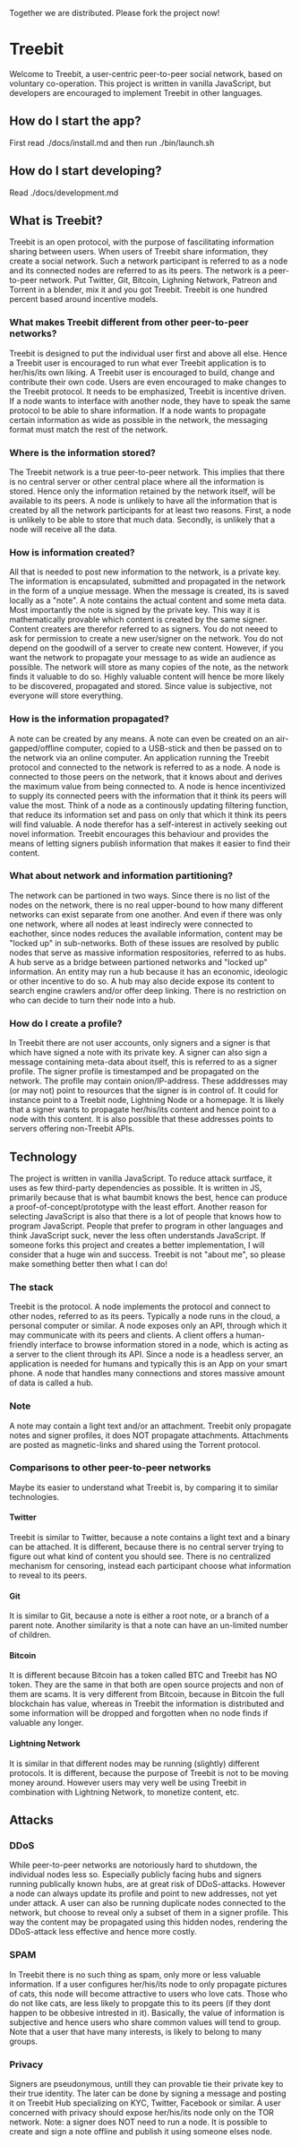 Together we are distributed.
Please fork the project now!

# Treebit
Welcome to Treebit, a user-centric peer-to-peer social network, based on voluntary co-operation.
This project is written in vanilla JavaScript, but developers are encouraged to implement Treebit in other languages.

## How do I start the app?
First read ./docs/install.md and then run ./bin/launch.sh

## How do I start developing?
Read ./docs/development.md

## What is Treebit?
Treebit is an open protocol, with the purpose of fascilitating information sharing between users.
When users of Treebit share information, they create a social network.
Such a network participant is referred to as a node and its connected nodes are referred to as its peers.
The network is a peer-to-peer network.
Put Twitter, Git, Bitcoin, Lighning Network, Patreon and Torrent in a blender, mix it and you got Treebit.
Treebit is one hundred percent based around incentive models.

### What makes Treebit different from other peer-to-peer networks?
Treebit is designed to put the individual user first and above all else.
Hence a Treebit user is encouraged to run what ever Treebit application is to her/his/its own liking.
A Treebit user is encouraged to build, change and contribute their own code.
Users are even encouraged to make changes to the Treebit protocol.
It needs to be emphasized, Treebit is incentive driven.
If a node wants to interface with another node, they have to speak the same protocol to be able to share information.
If a node wants to propagate certain information as wide as possible in the network, the messaging format must match the rest of the network.

### Where is the information stored?
The Treebit network is a true peer-to-peer network.
This implies that there is no central server or other central place where all the information is stored.
Hence only the information retained by the network itself, will be available to its peers.
A node is unlikely to have all the information that is created by all the network participants for at least two reasons.
First, a node is unlikely to be able to store that much data. Secondly, is unlikely that a node will receive all the data.

### How is information created?
All that is needed to post new information to the network, is a private key.
The information is encapsulated, submitted and propagated in the network in the form of a unqiue message.
When the message is created, its is saved locally as a "note".
A note contains the actual content and some meta data.
Most importantly the note is signed by the private key.
This way it is mathematically provable which content is created by the same signer.
Content creaters are therefor referred to as signers.
You do not neeed to ask for permission to create a new user/signer on the network.
You do not depend on the goodwill of a server to create new content.
However, if you want the network to propagate your message to as wide an audience as possible.
The network will store as many copies of the note, as the network finds it valuable to do so.
Highly valuable content will hence be more likely to be discovered, propagated and stored.
Since value is subjective, not everyone will store everything.

### How is the information propagated?
A note can be created by any means.
A note can even be created on an air-gapped/offline computer, copied to a USB-stick and then be passed on to the network via an online computer.
An application running the Treebit protocol and connected to the network is referred to as a node.
A node is connected to those peers on the network, that it knows about and derives the maximum value from being connected to.
A node is hence incentivized to supply its connected peers with the information that it think its peers will value the most.
Think of a node as a continously updating filtering function, that reduce its information set and pass on only that which it think its peers will find valuable.
A node therefor has a self-interest in actively seeking out novel information.
Treebit encourages this behaviour and provides the means of letting signers publish information that makes it easier to find their content.

### What about network and information partitioning?
The network can be partioned in two ways.
Since there is no list of the nodes on the network, there is no real upper-bound to how many different networks can exist separate from one another.
And even if there was only one network, where all nodes at least indirecly were connected to eachother, since nodes reduces the available information, content may be "locked up" in sub-networks.
Both of these issues are resolved by public nodes that serve as massive information respositories, referred to as hubs.
A hub serve as a bridge between partioned networks and "locked up" information.
An entity may run a hub because it has an economic, ideologic or other incentive to do so.
A hub may also decide expose its content to search engine crawlers and/or offer deep linking.
There is no restriction on who can decide to turn their node into a hub.

### How do I create a profile?
In Treebit there are not user accounts, only signers and a signer is that which have signed a note with its private key.
A signer can also sign a message containing meta-data about itself, this is referred to as a signer profile.
The signer profile is timestamped and be propagated on the network.
The profile may contain onion/IP-address.
These adddresses may (or may not) point to resources that the signer is in control of.
It could for instance point to a Treebit node, Lightning Node or a homepage.
It is likely that a signer wants to propagate her/his/its content and hence point to a node with this content.
It is also possible that these addresses points to servers offering non-Treebit APIs.

## Technology
The project is written in vanilla JavaScript.
To reduce attack surtface, it uses as few third-party dependencies as possible.
It is written in JS, primarily because that is what baumbit knows the best, hence can produce a proof-of-concept/prototype with the least effort.
Another reason for selecting JavaScript is also that there is a lot of people that knows how to program JavaScript.
People that prefer to program in other languages and think JavaScript suck, never the less often understands JavaScript.
If someone forks this project and creates a better implementation, I will consider that a huge win and success.
Treebit is not "about me", so please make something better then what I can do!

### The stack
Treebit is the protocol.
A node implements the protocol and connect to other nodes, referred to as its peers.
Typically a node runs in the cloud, a personal computer or similar.
A node exposes only an API, through which it may communicate with its peers and clients.
A client offers a human-friendly interface to browse information stored in a node, which is acting as a server to the client through its API.
Since a node is a headless server, an application is needed for humans and typically this is an App on your smart phone.
A node that handles many connections and stores massive amount of data is called a hub.

### Note
A note may contain a light text and/or an attachment.
Treebit only propagate notes and signer profiles, it does NOT propagate attachments.
Attachments are posted as magnetic-links and shared using the Torrent protocol.

### Comparisons to other peer-to-peer networks

Maybe its easier to understand what Treebit is, by comparing it to similar technologies.

#### Twitter
Treebit is similar to Twitter, because a note contains a light text and a binary can be attached.
It is different, because there is no central server trying to figure out what kind of content you should see.
There is no centralized mechanism for censoring, instead each participant choose what information to reveal to its peers.

#### Git
It is similar to Git, because a note is either a root note, or a branch of a parent note.
Another similarity is that a note can have an un-limited number of children.

#### Bitcoin
It is different because Bitcoin has a token called BTC and Treebit has NO token.
They are the same in that both are open source projects and non of them are scams.
It is very different from Bitcoin, because in Bitcoin the full blockchain has value, whereas in Treebit the information is distributed and some information will be dropped and forgotten when no node finds if valuable any longer.

#### Lightning Network
It is similar in that different nodes may be running (slightly) different protocols.
It is different, because the purpose of Treebit is not to be moving money around.
However users may very well be using Treebit in combination with Lightning Network, to monetize content, etc.

## Attacks

### DDoS
While peer-to-peer networks are notoriously hard to shutdown, the individual nodes less so.
Especially publicly facing hubs and signers running publically known hubs, are at great risk of DDoS-attacks.
However a node can always update its profile and point to new addresses, not yet under attack.
A user can also be running duplicate nodes connected to the network, but choose to reveal only a subset of them in a signer profile.
This way the content may be propagated using this hidden nodes, rendering the DDoS-attack less effective and hence more costly.

### SPAM
In Treebit there is no such thing as spam, only more or less valuable information.
If a user configures her/his/its node to only propagate pictures of cats, this node will become attractive to users who love cats.
Those who do not like cats, are less likely to propgate this to its peers (if they dont happen to be obbesive intrested in it).
Basically, the value of information is subjective and hence users who share common values will tend to group.
Note that a user that have many interests, is likely to belong to many groups.

### Privacy
Signers are pseudonymous, untill they can provable tie their private key to their true identity.
The later can be done by signing a message and posting it on Treebit Hub specializing on KYC, Twitter, Facebook or similar.
A user concerned with privacy should expose her/his/its node only on the TOR network.
Note: a signer does NOT need to run a node. It is possible to create and sign a note offline and publish it using someone elses node.

